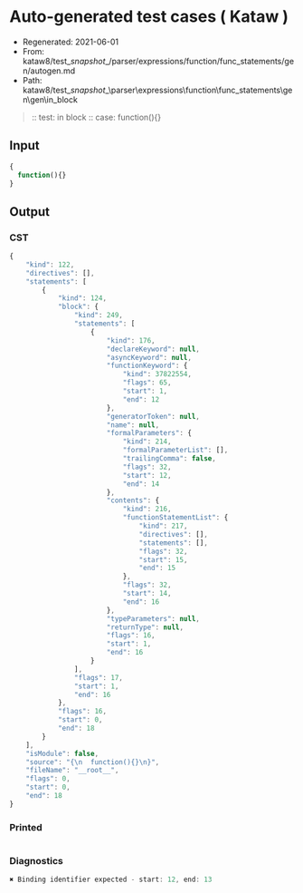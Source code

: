 # Auto-generated test cases ( Kataw )
- Regenerated: 2021-06-01
- From: kataw8/test\__snapshot__/parser/expressions/function/func_statements/gen/autogen.md
- Path: kataw8/test\__snapshot__\parser\expressions\function\func_statements\gen\gen\in_block
> :: test: in block
> :: case: function(){}
## Input

`````js
{
  function(){}
}
`````
## Output

### CST

```javascript
{
    "kind": 122,
    "directives": [],
    "statements": [
        {
            "kind": 124,
            "block": {
                "kind": 249,
                "statements": [
                    {
                        "kind": 176,
                        "declareKeyword": null,
                        "asyncKeyword": null,
                        "functionKeyword": {
                            "kind": 37822554,
                            "flags": 65,
                            "start": 1,
                            "end": 12
                        },
                        "generatorToken": null,
                        "name": null,
                        "formalParameters": {
                            "kind": 214,
                            "formalParameterList": [],
                            "trailingComma": false,
                            "flags": 32,
                            "start": 12,
                            "end": 14
                        },
                        "contents": {
                            "kind": 216,
                            "functionStatementList": {
                                "kind": 217,
                                "directives": [],
                                "statements": [],
                                "flags": 32,
                                "start": 15,
                                "end": 15
                            },
                            "flags": 32,
                            "start": 14,
                            "end": 16
                        },
                        "typeParameters": null,
                        "returnType": null,
                        "flags": 16,
                        "start": 1,
                        "end": 16
                    }
                ],
                "flags": 17,
                "start": 1,
                "end": 16
            },
            "flags": 16,
            "start": 0,
            "end": 18
        }
    ],
    "isModule": false,
    "source": "{\n  function(){}\n}",
    "fileName": "__root__",
    "flags": 0,
    "start": 0,
    "end": 18
}
```

### Printed

```javascript

```

### Diagnostics

```javascript
✖ Binding identifier expected - start: 12, end: 13

```

